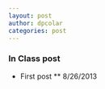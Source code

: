 ```yaml
---
layout: post
author: dpcolar
categories: post
---
```


### In Class post ###
* First post
** 8/26/2013
